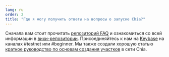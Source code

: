 ```yaml
---
lang: ru
order: 2
title: "Где я могу получить ответы на вопросы о запуске Chia?"
---
```


Сначала вам стоит прочитать [репозиторий FAQ](https://github.com/Kale-Network/kale-blockchain/wiki/FAQ) и ознакомиться со  всей информации в [вики-репозитории](https://github.com/Kale-Network/kale-blockchain/wiki/). Присоединяйтесь к нам на [Keybase](https://keybase.io/team/chia_network.public) на каналах #testnet или #beginner. Мы также создали хорошую статью [краткое руководство по основам создания участков](https://www.chia.net/2021/02/22/plotting-basics.html) в сети Chia.
